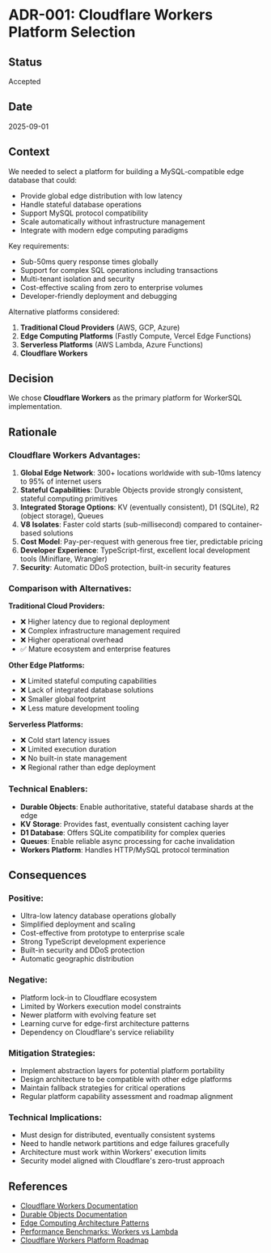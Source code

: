 # ADR-001: Cloudflare Workers Platform Selection

## Status

Accepted

## Date

2025-09-01

## Context

We needed to select a platform for building a MySQL-compatible edge database
that could:

- Provide global edge distribution with low latency
- Handle stateful database operations
- Support MySQL protocol compatibility
- Scale automatically without infrastructure management
- Integrate with modern edge computing paradigms

Key requirements:

- Sub-50ms query response times globally
- Support for complex SQL operations including transactions
- Multi-tenant isolation and security
- Cost-effective scaling from zero to enterprise volumes
- Developer-friendly deployment and debugging

Alternative platforms considered:

1. **Traditional Cloud Providers** (AWS, GCP, Azure)
2. **Edge Computing Platforms** (Fastly Compute, Vercel Edge Functions)
3. **Serverless Platforms** (AWS Lambda, Azure Functions)
4. **Cloudflare Workers**

## Decision

We chose **Cloudflare Workers** as the primary platform for WorkerSQL
implementation.

## Rationale

### Cloudflare Workers Advantages:

1. **Global Edge Network**: 300+ locations worldwide with sub-10ms latency to
   95% of internet users
2. **Stateful Capabilities**: Durable Objects provide strongly consistent,
   stateful computing primitives
3. **Integrated Storage Options**: KV (eventually consistent), D1 (SQLite), R2
   (object storage), Queues
4. **V8 Isolates**: Faster cold starts (sub-millisecond) compared to
   container-based solutions
5. **Cost Model**: Pay-per-request with generous free tier, predictable pricing
6. **Developer Experience**: TypeScript-first, excellent local development tools
   (Miniflare, Wrangler)
7. **Security**: Automatic DDoS protection, built-in security features

### Comparison with Alternatives:

**Traditional Cloud Providers:**

- ❌ Higher latency due to regional deployment
- ❌ Complex infrastructure management required
- ❌ Higher operational overhead
- ✅ Mature ecosystem and enterprise features

**Other Edge Platforms:**

- ❌ Limited stateful computing capabilities
- ❌ Lack of integrated database solutions
- ❌ Smaller global footprint
- ❌ Less mature development tooling

**Serverless Platforms:**

- ❌ Cold start latency issues
- ❌ Limited execution duration
- ❌ No built-in state management
- ❌ Regional rather than edge deployment

### Technical Enablers:

- **Durable Objects**: Enable authoritative, stateful database shards at the
  edge
- **KV Storage**: Provides fast, eventually consistent caching layer
- **D1 Database**: Offers SQLite compatibility for complex queries
- **Queues**: Enable reliable async processing for cache invalidation
- **Workers Platform**: Handles HTTP/MySQL protocol termination

## Consequences

### Positive:

- Ultra-low latency database operations globally
- Simplified deployment and scaling
- Cost-effective from prototype to enterprise scale
- Strong TypeScript development experience
- Built-in security and DDoS protection
- Automatic geographic distribution

### Negative:

- Platform lock-in to Cloudflare ecosystem
- Limited by Workers execution model constraints
- Newer platform with evolving feature set
- Learning curve for edge-first architecture patterns
- Dependency on Cloudflare's service reliability

### Mitigation Strategies:

- Implement abstraction layers for potential platform portability
- Design architecture to be compatible with other edge platforms
- Maintain fallback strategies for critical operations
- Regular platform capability assessment and roadmap alignment

### Technical Implications:

- Must design for distributed, eventually consistent systems
- Need to handle network partitions and edge failures gracefully
- Architecture must work within Workers' execution limits
- Security model aligned with Cloudflare's zero-trust approach

## References

- [Cloudflare Workers Documentation](https://developers.cloudflare.com/workers/)
- [Durable Objects Documentation](https://developers.cloudflare.com/workers/runtime-apis/durable-objects/)
- [Edge Computing Architecture Patterns](https://blog.cloudflare.com/introducing-d1/)
- [Performance Benchmarks: Workers vs Lambda](https://blog.cloudflare.com/workers-vs-lambda-performance-comparison/)
- [Cloudflare Workers Platform Roadmap](https://developers.cloudflare.com/workers/platform/roadmap/)
